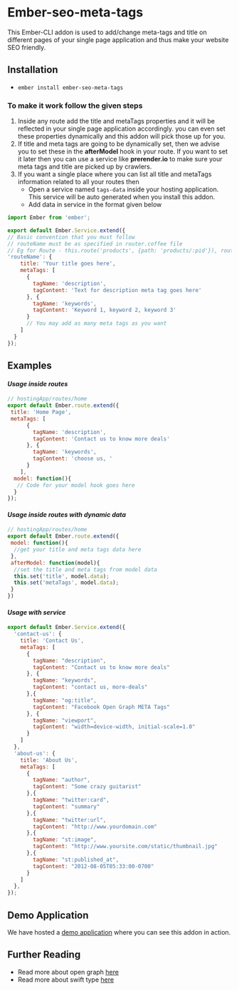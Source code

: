 # Ember-seo-meta-tags

This Ember-CLI addon is used to add/change meta-tags and title on different pages of your single page application and thus make your website SEO friendly.

## Installation

* `ember install ember-seo-meta-tags`

### To make it work follow the given steps
1. Inside any route add the title and metaTags properties and it will be reflected in your single page application accordingly. you can even set these properties dynamically and this addon will pick those up for you.
1. If title and meta tags are going to be dynamically set, then we advise you to set these in the **afterModel** hook in your route. If you want to set it later then you can use a service like **prerender.io** to make sure your meta tags and title are picked up by crawlers.
1. If you want a single place where you can list all title and metaTags information related to all your routes then
   * Open a service named ``` tags-data ``` inside your hosting application. This service will be auto generated when you install this addon.
   * Add data in service in the format given below

```javascript
import Ember from 'ember';

export default Ember.Service.extend({
// Basic convention that you must follow
// routeName must be as specified in router.coffee file  
// Eg for Route - this.route('products', {path: 'products/:pid'}), routeName will be 'products'
'routeName': {
    title: 'Your title goes here',
    metaTags: [
      {
        tagName: 'description',
        tagContent: 'Text for description meta tag goes here'
      }, {
        tagName: 'keywords',
        tagContent: 'Keyword 1, keyword 2, keyword 3'
      }
      // You may add as many meta tags as you want
    ]
  }
});
```  

## Examples

#### _Usage inside routes_

```javascript
// hostingApp/routes/home
export default Ember.route.extend({
 title: 'Home Page',
 metaTags: [
      {
        tagName: 'description',
        tagContent: 'Contact us to know more deals'
      }, {
        tagName: 'keywords',
        tagContent: 'choose us, '
      }
    ],
  model: function(){
   // Code for your model hook goes here
  }
});
```

#### _Usage inside routes with dynamic data_

```javascript
// hostingApp/routes/home
export default Ember.route.extend({
 model: function(){
  //get your title and meta tags data here
 },
 afterModel: function(model){
  //set the title and meta tags from model data
  this.set('title', model.data);
  this.set('metaTags', model.data);
 }
})
```

#### _Usage with service_

```javascript
export default Ember.Service.extend({
  'contact-us': {
    title: 'Contact Us',
    metaTags: [
      {
        tagName: "description",
        tagContent: "Contact us to know more deals"
      }, {
        tagName: "keywords",
        tagContent: "contact us, more-deals"
      },{
        tagName: "og:title",
        tagContent: "Facebook Open Graph META Tags"
      }, {
        tagName: "viewport",
        tagContent: "width=device-width, initial-scale=1.0"
      }
    ]
  },
  'about-us': {
    title: 'About Us',
    metaTags: [
      {
        tagName: "author",
        tagContent: "Some crazy guitarist"
      },{
        tagName: "twitter:card",
        tagContent: "summary"
      },{
        tagName: "twitter:url",
        tagContent: "http://www.yourdomain.com"
      },{
        tagName: "st:image",
        tagContent: "http://www.yoursite.com/static/thumbnail.jpg"
      },{
        tagName: "st:published_at",
        tagContent: "2012-08-05T05:33:00-0700"
      }
    ]
  },
});
```

## Demo Application
We have hosted a [demo application](https://creative-karan.github.io/demo-seo-meta-tags/) where you can see this addon in action.

## Further Reading
* Read more about open graph [here](http://ogp.me/)
* Read more about swift type [here](https://swiftype.com/documentation/meta_tags)
